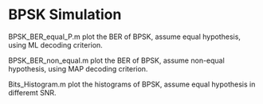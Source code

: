 # BPSK Simulation
BPSK_BER_equal_P.m plot the BER of BPSK, assume equal hypothesis, using ML decoding criterion.

BPSK_BER_non_equal.m plot the BER of BPSK, assume non-equal hypothesis, using MAP decoding criterion.

Bits_Histogram.m plot the  histograms of BPSK, assume equal hypothesis in differemt SNR.

